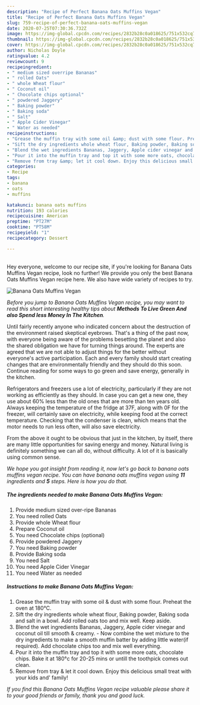 ```yaml
---
description: "Recipe of Perfect Banana Oats Muffins Vegan"
title: "Recipe of Perfect Banana Oats Muffins Vegan"
slug: 759-recipe-of-perfect-banana-oats-muffins-vegan
date: 2020-07-25T07:30:36.732Z
image: https://img-global.cpcdn.com/recipes/2832b28c0a018625/751x532cq70/banana-oats-muffins-vegan-recipe-main-photo.jpg
thumbnail: https://img-global.cpcdn.com/recipes/2832b28c0a018625/751x532cq70/banana-oats-muffins-vegan-recipe-main-photo.jpg
cover: https://img-global.cpcdn.com/recipes/2832b28c0a018625/751x532cq70/banana-oats-muffins-vegan-recipe-main-photo.jpg
author: Nicholas Doyle
ratingvalue: 4.2
reviewcount: 9
recipeingredient:
- " medium sized overripe Bananas"
- " rolled Oats"
- " whole Wheat flour"
- " Coconut oil"
- " Chocolate chips optional"
- " powdered Jaggery"
- " Baking powder"
- " Baking soda"
- " Salt"
- " Apple Cider Vinegar"
- " Water as needed"
recipeinstructions:
- "Grease the muffin tray with some oil &amp; dust with some flour. Preheat the oven at 180°C."
- "Sift the dry ingredients whole wheat flour, Baking powder, Baking soda and salt in a bowl. Add rolled oats too and mix well. Keep aside."
- "Blend the wet ingredients Bananas, Jaggery, Apple cider vinegar and coconut oil till smooth &amp; creamy. Now combine the wet mixture to the dry ingredients to make a smooth muffin batter by adding little water(if required). Add chocolate chips too and mix well everything."
- "Pour it into the muffin tray and top it with some more oats, chocolate chips. Bake it at 180°c for 20-25 mins or untill the toothpick comes out clean."
- "Remove from tray &amp; let it cool down. Enjoy this delicious small treat with your kids and&#39; family!"
categories:
- Recipe
tags:
- banana
- oats
- muffins

katakunci: banana oats muffins 
nutrition: 193 calories
recipecuisine: American
preptime: "PT27M"
cooktime: "PT58M"
recipeyield: "1"
recipecategory: Dessert

---
```

<br>
Hey everyone, welcome to our recipe site, if you're looking for Banana Oats Muffins Vegan recipe, look no further! We provide you only the best Banana Oats Muffins Vegan recipe here. We also have wide variety of recipes to try.
<br>


![Banana Oats Muffins Vegan](https://img-global.cpcdn.com/recipes/2832b28c0a018625/751x532cq70/banana-oats-muffins-vegan-recipe-main-photo.jpg)

<i>Before you jump to Banana Oats Muffins Vegan recipe, you may want to read this short interesting healthy tips about 
<strong>Methods To Live Green And also Spend less Money In The Kitchen</strong>.</i>
</br>

Until fairly recently anyone who indicated concern about the destruction of the environment raised skeptical eyebrows. That's a thing of the past now, with everyone being aware of the problems besetting the planet and also the shared obligation we have for turning things around. The experts are agreed that we are not able to adjust things for the better without everyone's active participation. Each and every family should start creating changes that are environmentally friendly and they should do this soon. Continue reading for some ways to go green and save energy, generally in the kitchen.

Refrigerators and freezers use a lot of electricity, particularly if they are not working as efficiently as they should. In case you can get a new one, they use about 60% less than the old ones that are more than ten years old. Always keeping the temperature of the fridge at 37F, along with 0F for the freezer, will certainly save on electricity, while keeping food at the correct temperature. Checking that the condenser is clean, which means that the motor needs to run less often, will also save electricity.

From the above it ought to be obvious that just in the kitchen, by itself, there are many little opportunities for saving energy and money. Natural living is definitely something we can all do, without difficulty. A lot of it is basically using common sense.


<i>We hope you got insight from reading it, now let's go back to banana oats muffins vegan recipe. You can have banana oats muffins vegan using <strong>11</strong> ingredients and <strong>5</strong> steps. Here is how you do that.
</i>

##### The ingredients needed to make Banana Oats Muffins Vegan:

1. Provide  medium sized over-ripe Bananas
1. You need  rolled Oats
1. Provide  whole Wheat flour
1. Prepare  Coconut oil
1. You need  Chocolate chips (optional)
1. Provide  powdered Jaggery
1. You need  Baking powder
1. Provide  Baking soda
1. You need  Salt
1. You need  Apple Cider Vinegar
1. You need  Water as needed


##### Instructions to make Banana Oats Muffins Vegan:

1. Grease the muffin tray with some oil &amp; dust with some flour. Preheat the oven at 180°C.
1. Sift the dry ingredients whole wheat flour, Baking powder, Baking soda and salt in a bowl. Add rolled oats too and mix well. Keep aside.
1. Blend the wet ingredients Bananas, Jaggery, Apple cider vinegar and coconut oil till smooth &amp; creamy. - Now combine the wet mixture to the dry ingredients to make a smooth muffin batter by adding little water(if required). Add chocolate chips too and mix well everything.
1. Pour it into the muffin tray and top it with some more oats, chocolate chips. Bake it at 180°c for 20-25 mins or untill the toothpick comes out clean.
1. Remove from tray &amp; let it cool down. Enjoy this delicious small treat with your kids and&#39; family!


<i>If you find this Banana Oats Muffins Vegan recipe valuable please share it to your good friends or family, thank you and good luck.</i>
